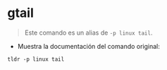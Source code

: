 # gtail

> Este comando es un alias de `-p linux tail`.

- Muestra la documentación del comando original:

`tldr -p linux tail`
